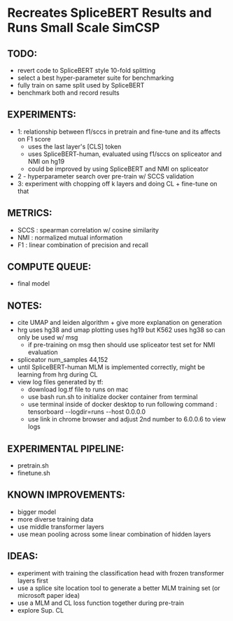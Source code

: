 
# Recreates SpliceBERT Results and Runs Small Scale SimCSP

## TODO: 
- revert code to SpliceBERT style 10-fold splitting 
- select a best hyper-parameter suite for benchmarking
- fully train on same split used by SpliceBERT 
- benchmark both and record results 

## EXPERIMENTS: 
- 1: relationship between f1/sccs in pretrain and fine-tune and its affects on F1 score 
    - uses the last layer's [CLS] token 
    - uses SpliceBERT-human, evaluated using f1/sccs on spliceator and NMI on hg19
    - could be improved by using SpliceBERT and NMI on spliceator 
- 2 - hyperparameter search over pre-train w/ SCCS validation
- 3: experiment with chopping off k layers and doing CL + fine-tune on that

## METRICS:
- SCCS : spearman correlation w/ cosine similarity 
- NMI : normalized mutual information 
- F1 : linear combination of precision and recall

## COMPUTE QUEUE:
- final model


## NOTES: 
- cite UMAP and leiden algorithm + give more explanation on generation
- hrg uses hg38 and umap plotting uses hg19 but K562 uses hg38 so can only be used w/ msg
    - if pre-training on msg then should use spliceator test set for NMI evaluation
- spliceator num_samples 44,152
- until SpliceBERT-human MLM is implemented correctly, might be learning from hrg during CL 
- view log files generated by tf: 
    - download log.tf file to runs on mac 
    - use bash run.sh to initialize docker container from terminal
    - use terminal inside of docker desktop to run following command : tensorboard --logdir=runs --host 0.0.0.0
    - use link in chrome browser and adjust  2nd number to 6.0.0.6 to view logs

## EXPERIMENTAL PIPELINE:
- pretrain.sh
- finetune.sh

## KNOWN IMPROVEMENTS: 
- bigger model
- more diverse training data
- use middle transformer layers 
- use mean pooling across some linear combination of hidden layers 

## IDEAS: 
- experiment with training the classification head with frozen transformer layers first
- use a splice site location tool to generate a better MLM training set (or microsoft paper idea)
- use a MLM and CL loss function together during pre-train
- explore Sup. CL
